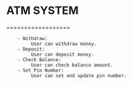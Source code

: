 # ATM SYSTEM
==================

        - Withdraw:
             User can withdraw money.
        - Deposit:
             User can deposit money.
        - Check Balance:
             User can check balance amount.
        - Set Pin Number:
             User can set and update pin number.
             
